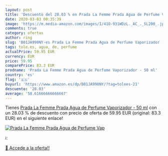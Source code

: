 ```yaml
---
layout: post
title: 'Descuento del 28.03 % en Prada La Femme Prada Agua de Perfume Vap'
date: 2020-03-03 00:35:39
image: 'https://m.media-amazon.com/images/I/41O-931WDzL._AC_._SL200_.jpg'
comments: true
category: ofertas
author: ring
slug: 'B01JA990NY-es Prada La Femme Prada Agua de Perfume Vaporizador - 50 ml'
tags: tole.es, agua, de, perfume
actualPrice: 59.95 EUR
currency: EUR
price: 59.95
comparePrice: 83.3 EUR
prodname: 'Prada La Femme Prada Agua de Perfume Vaporizador - 50 ml'
country: 'es'
flag: '🇪🇸'
buyurl: 'https://www.amazon.es/dp/B01JA990NY/?tag=tolees-21'
descuento: '28.03'
average: '58.61666666666667'
---
```


Tienes [Prada La Femme Prada Agua de Perfume Vaporizador - 50 ml](https://www.amazon.es/dp/B01JA990NY/?tag=tolees-21) con un 28.03 % de descuento con precio de oferta de 59.95 EUR (original: 83.3 EUR) en el siguiente enlace!

[![Prada La Femme Prada Agua de Perfume Vap](https://m.media-amazon.com/images/I/41O-931WDzL._AC_._SL200_.jpg)](https://www.amazon.es/dp/B01JA990NY/?tag=tolees-21)

ℹ️:


[🛒 Accede a la oferta!!](https://www.amazon.es/dp/B01JA990NY/?tag=tolees-21)
